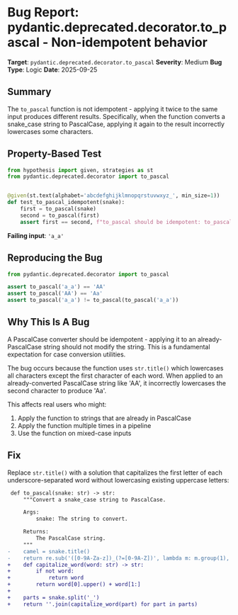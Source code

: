 # Bug Report: pydantic.deprecated.decorator.to_pascal - Non-idempotent behavior

**Target**: `pydantic.deprecated.decorator.to_pascal`
**Severity**: Medium
**Bug Type**: Logic
**Date**: 2025-09-25

## Summary

The `to_pascal` function is not idempotent - applying it twice to the same input produces different results. Specifically, when the function converts a snake_case string to PascalCase, applying it again to the result incorrectly lowercases some characters.

## Property-Based Test

```python
from hypothesis import given, strategies as st
from pydantic.deprecated.decorator import to_pascal


@given(st.text(alphabet='abcdefghijklmnopqrstuvwxyz_', min_size=1))
def test_to_pascal_idempotent(snake):
    first = to_pascal(snake)
    second = to_pascal(first)
    assert first == second, f"to_pascal should be idempotent: to_pascal({snake!r}) = {first!r}, to_pascal({first!r}) = {second!r}"
```

**Failing input**: `'a_a'`

## Reproducing the Bug

```python
from pydantic.deprecated.decorator import to_pascal

assert to_pascal('a_a') == 'AA'
assert to_pascal('AA') == 'Aa'
assert to_pascal('a_a') != to_pascal(to_pascal('a_a'))
```

## Why This Is A Bug

A PascalCase converter should be idempotent - applying it to an already-PascalCase string should not modify the string. This is a fundamental expectation for case conversion utilities.

The bug occurs because the function uses `str.title()` which lowercases all characters except the first character of each word. When applied to an already-converted PascalCase string like 'AA', it incorrectly lowercases the second character to produce 'Aa'.

This affects real users who might:
1. Apply the function to strings that are already in PascalCase
2. Apply the function multiple times in a pipeline
3. Use the function on mixed-case inputs

## Fix

Replace `str.title()` with a solution that capitalizes the first letter of each underscore-separated word without lowercasing existing uppercase letters:

```diff
 def to_pascal(snake: str) -> str:
     """Convert a snake_case string to PascalCase.

     Args:
         snake: The string to convert.

     Returns:
         The PascalCase string.
     """
-    camel = snake.title()
-    return re.sub('([0-9A-Za-z])_(?=[0-9A-Z])', lambda m: m.group(1), camel)
+    def capitalize_word(word: str) -> str:
+        if not word:
+            return word
+        return word[0].upper() + word[1:]
+
+    parts = snake.split('_')
+    return ''.join(capitalize_word(part) for part in parts)
```